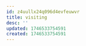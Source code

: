 ```yaml
---
id: z4uullx24q096d4evfeuwvr
title: visiting
desc: ''
updated: 1746533754591
created: 1746533754591
---
```

